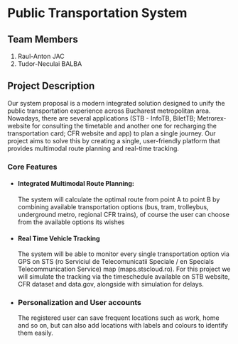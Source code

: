 # Public Transportation System

## Team Members
1. Raul-Anton JAC
2. Tudor-Neculai BALBA

## Project Description
Our system proposal is a modern integrated solution designed to unify the public transportation experience across Bucharest metropolitan area. Nowadays, there are several applications (STB - InfoTB, BiletTB; Metrorex- website for consulting the timetable and another one for recharging the transportation card; CFR website and app) to plan a single journey. Our project aims to solve this by creating a single, user-friendly platform that provides multimodal route planning and real-time tracking. 

### Core Features
- #### Integrated Multimodal Route Planning:
  The system will calculate the optimal route from point A to point B by combining available transportation options (bus, tram, trolleybus, underground metro, regional CFR trains), of course the user can choose from the available options its wishes
- #### Real Time Vehicle Tracking
  The system will be able to monitor every single transportation option via GPS on STS (ro Serviciul de Telecomunicatii Speciale / en Specials Telecommunication Service) map (maps.stscloud.ro). For this project we will simulate the tracking via the timeschedule available on STB website, CFR dataset and data.gov, alongside with simulation for delays.
- ### Personalization and User accounts
  The registered user can save frequent locations such as work, home and so on, but can also add locations with labels and colours to identify them easily.
  
